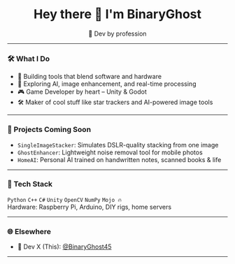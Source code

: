 <h1 align="center">Hey there 👋 I'm BinaryGhost</h1>

<p align="center">
  🧠 Dev by profession 
</p>

---

### 🛠 What I Do

- 🔬 Building tools that blend software and hardware
- 🧮 Exploring AI, image enhancement, and real-time processing
- 🎮 Game Developer by heart – Unity & Godot
- 🛠 Maker of cool stuff like star trackers and AI-powered image tools

---

### 🚀 Projects Coming Soon

- `SingleImageStacker`: Simulates DSLR-quality stacking from one image
- `GhostEnhancer`: Lightweight noise removal tool for mobile photos
- `HomeAI`: Personal AI trained on handwritten notes, scanned books & life

---

### 🧠 Tech Stack

`Python` `C++` `C#` `Unity` `OpenCV` `NumPy` `Mojo 🔥`  
Hardware: Raspberry Pi, Arduino, DIY rigs, home servers

---

### 🌐 Elsewhere

- 🧠 Dev X (This): [@BinaryGhost45](https://x.com/BinaryGhost45)

---


